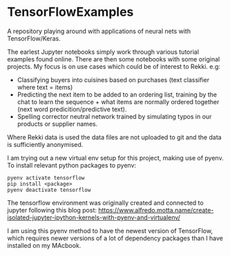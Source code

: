 # TensorFlowExamples

A repository playing around with applications of neural nets with TensorFlow/Keras.

The earlest Jupyter notebooks simply work through various tutorial examples found online. There are then some notebooks with some original projects. My focus is on use cases which could be of interest to Rekki. e.g:
- Classifying buyers into cuisines based on purchases (text classifier where text = items)
- Predicting the next item to be added to an ordering list, training by the chat to learn the sequence + what items are normally ordered together (next word predicition/predictive text).
- Spelling corrector neutral network trained by simulating typos in our products or supplier names. 

Where Rekki data is used the data files are not uploaded to git and the data is sufficiently anonymised. 

I am trying out a new virtual env setup for this project, making use of pyenv. To install relevant python packages to pyenv:

```
pyenv activate tensorflow
pip install <package>
pyenv deactivate tensorflow
```
The tensorflow environment was originally created and connected to jupyter following this blog post: https://www.alfredo.motta.name/create-isolated-jupyter-ipython-kernels-with-pyenv-and-virtualenv/

I am using this pyenv method to have the newest version of TensorFlow, which requires newer versions of a lot of dependency packages than I have installed on my MAcbook. 


